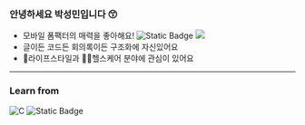 ### 안녕하세요 박성민입니다 😙
- 모바일 폼팩터의 매력을 좋아해요!  ![Static Badge](https://img.shields.io/badge/Swift-F05138?style=flat-square&logo=swift&logoColor=white) <img src="https://img.shields.io/badge/Flutter-02569B?style=flat-square&logo=flutter&logoColor=white"/> 
- 글이든 코드든 회의록이든 구조화에 자신있어요
- 💼라이프스타일과 🏋🏻헬스케어 분야에 관심이 있어요

---
### Learn from
![C](https://img.shields.io/badge/Chung--Ang%20Univ.-000000?style=flat-square&logo=c&logoColor=white)
![Static Badge](https://img.shields.io/badge/Apple%20Developer%20Academy%20@%20POSTECH-000000?style=flat-square&logo=apple&logoColor=white)
<!--
**sm-amoled/sm-amoled** is a ✨ _special_ ✨ repository because its `README.md` (this file) appears on your GitHub profile.

Here are some ideas to get you started:

- 🔭 I’m currently working on ...
- 🌱 I’m currently learning ...
- 👯 I’m looking to collaborate on ...
- 🤔 I’m looking for help with ...
- 💬 Ask me about ...
- 📫 How to reach me: ...
- 😄 Pronouns: ...
- ⚡ Fun fact: ...
-->
